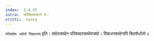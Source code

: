 ```yaml
---
index:  3.4.55
sutra:  परिक्लिश्यमाने च।
vritti:  nyasa
---
```


`परिक्लेशः सर्वतो विबाधनम्` इति। सर्वतःशब्देन परिशब्दस्यार्थमाचष्टे। विबाधनशब्देनापि क्लिशेर्धातोः॥
